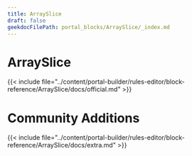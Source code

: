 ```yaml
---
title: ArraySlice
draft: false
geekdocFilePath: portal_blocks/ArraySlice/_index.md
---
```

# ArraySlice
{{< include file="../content/portal-builder/rules-editor/block-reference/ArraySlice/docs/official.md" >}}

# Community Additions

{{< include file="../content/portal-builder/rules-editor/block-reference/ArraySlice/docs/extra.md" >}}